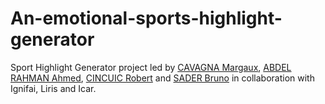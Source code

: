 # An-emotional-sports-highlight-generator
Sport Highlight Generator project led by [CAVAGNA Margaux](), [ABDEL RAHMAN Ahmed](), [CINCUIC Robert]() and [SADER Bruno]() in collaboration with Ignifai, Liris and Icar.
